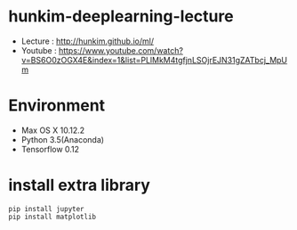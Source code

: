 # hunkim-deeplearning-lecture

- Lecture : http://hunkim.github.io/ml/
- Youtube : https://www.youtube.com/watch?v=BS6O0zOGX4E&index=1&list=PLlMkM4tgfjnLSOjrEJN31gZATbcj_MpUm

# Environment

- Max OS X 10.12.2
- Python 3.5(Anaconda)
- Tensorflow 0.12


# install extra library

```
pip install jupyter
pip install matplotlib
```

